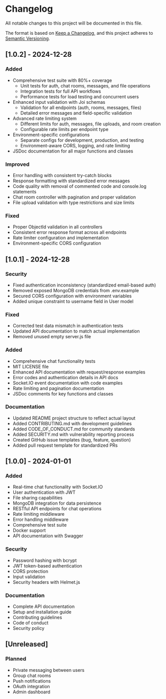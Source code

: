 # Changelog

All notable changes to this project will be documented in this file.

The format is based on [Keep a Changelog](https://keepachangelog.com/en/1.0.0/),
and this project adheres to [Semantic Versioning](https://semver.org/spec/v2.0.0.html).

## [1.0.2] - 2024-12-28

### Added
- Comprehensive test suite with 80%+ coverage
  - Unit tests for auth, chat rooms, messages, and file operations
  - Integration tests for full API workflows
  - Performance tests for load testing and concurrent users
- Enhanced input validation with Joi schemas
  - Validation for all endpoints (auth, rooms, messages, files)
  - Detailed error messages and field-specific validation
- Advanced rate limiting system
  - Different limits for auth, messages, file uploads, and room creation
  - Configurable rate limits per endpoint type
- Environment-specific configurations
  - Separate configs for development, production, and testing
  - Environment-aware CORS, logging, and rate limiting
- JSDoc documentation for all major functions and classes

### Improved
- Error handling with consistent try-catch blocks
- Response formatting with standardized error messages
- Code quality with removal of commented code and console.log statements
- Chat room controller with pagination and proper validation
- File upload validation with type restrictions and size limits

### Fixed
- Proper ObjectId validation in all controllers
- Consistent error response format across all endpoints
- Rate limiter configuration and implementation
- Environment-specific CORS configuration

## [1.0.1] - 2024-12-28

### Security
- Fixed authentication inconsistency (standardized email-based auth)
- Removed exposed MongoDB credentials from .env.example
- Secured CORS configuration with environment variables
- Added unique constraint to username field in User model

### Fixed
- Corrected test data mismatch in authentication tests
- Updated API documentation to match actual implementation
- Removed unused empty server.js file

### Added
- Comprehensive chat functionality tests
- MIT LICENSE file
- Enhanced API documentation with request/response examples
- Error codes and authentication details in API docs
- Socket.IO event documentation with code examples
- Rate limiting and pagination documentation
- JSDoc comments for key functions and classes

### Documentation
- Updated README project structure to reflect actual layout
- Added CONTRIBUTING.md with development guidelines
- Added CODE_OF_CONDUCT.md for community standards
- Added SECURITY.md with vulnerability reporting process
- Created GitHub issue templates (bug, feature, question)
- Added pull request template for standardized PRs

## [1.0.0] - 2024-01-01

### Added
- Real-time chat functionality with Socket.IO
- User authentication with JWT
- File sharing capabilities
- MongoDB integration for data persistence
- RESTful API endpoints for chat operations
- Rate limiting middleware
- Error handling middleware
- Comprehensive test suite
- Docker support
- API documentation with Swagger

### Security
- Password hashing with bcrypt
- JWT token-based authentication
- CORS protection
- Input validation
- Security headers with Helmet.js

### Documentation
- Complete API documentation
- Setup and installation guide
- Contributing guidelines
- Code of conduct
- Security policy

## [Unreleased]

### Planned
- Private messaging between users
- Group chat rooms
- Push notifications
- OAuth integration
- Admin dashboard